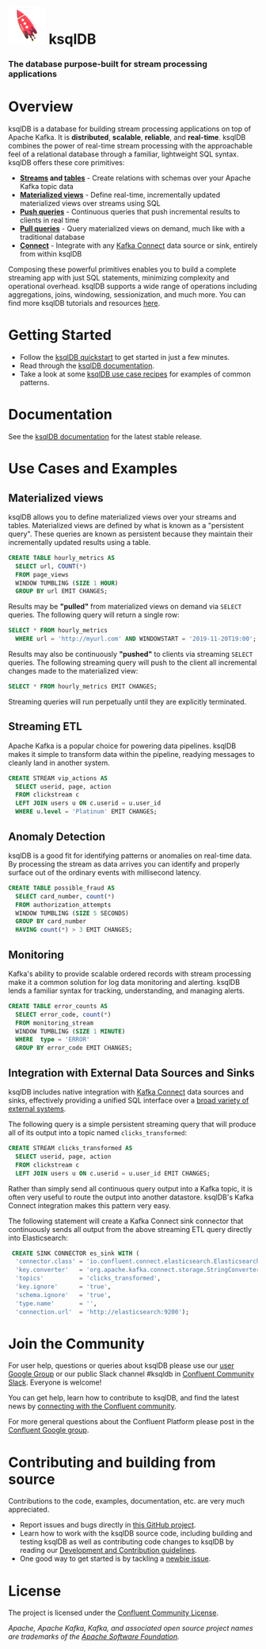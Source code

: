 # ![KSQL rocket](ksql-rocket.png) ksqlDB

### The database purpose-built for stream processing applications

# Overview

ksqlDB is a database for building stream processing applications on top of Apache Kafka. It is **distributed**, **scalable**, **reliable**, and **real-time**. ksqlDB combines the power of real-time stream processing with the approachable feel of a relational database through a familiar, lightweight SQL syntax. ksqlDB offers these core primitives:

* **[Streams](https://docs.ksqldb.io/en/latest/concepts/collections/streams/) and [tables](https://docs.ksqldb.io/en/latest/concepts/collections/tables/)** - Create relations with schemas over your Apache Kafka topic data
* **[Materialized views](https://docs.ksqldb.io/en/latest/concepts/materialized-views/)** - Define real-time, incrementally updated materialized views over streams using SQL
* **[Push queries](https://docs.ksqldb.io/en/latest/concepts/queries/push/)** - Continuous queries that push incremental results to clients in real time
* **[Pull queries](https://docs.ksqldb.io/en/latest/concepts/queries/pull/)** - Query materialized views on demand, much like with a traditional database
* **[Connect](https://docs.ksqldb.io/en/latest/concepts/connectors)** - Integrate with any [Kafka Connect](https://docs.confluent.io/current/connect/index.html) data source or sink, entirely from within ksqlDB

Composing these powerful primitives enables you to build a complete streaming app with just SQL statements, minimizing complexity and operational overhead. ksqlDB supports a wide range of operations including aggregations, joins, windowing, sessionization, and much more. You can find more ksqlDB tutorials and resources [here](https://developer.confluent.io/tutorials/use-cases.html).

# Getting Started

* Follow the [ksqlDB quickstart](https://ksqldb.io/quickstart.html) to get started in just a few minutes.
* Read through the [ksqlDB documentation](https://docs.ksqldb.io).
* Take a look at some [ksqlDB use case recipes](https://developer.confluent.io/tutorials/use-cases.html) for examples of common patterns.

# Documentation

See the [ksqlDB documentation](https://docs.ksqldb.io/) for the latest stable release.

# Use Cases and Examples

## Materialized views

ksqlDB allows you to define materialized views over your streams and tables. Materialized views are defined by what is known as a "persistent query". These queries are known as persistent because they maintain their incrementally updated results using a table.

```sql
CREATE TABLE hourly_metrics AS
  SELECT url, COUNT(*)
  FROM page_views
  WINDOW TUMBLING (SIZE 1 HOUR)
  GROUP BY url EMIT CHANGES;

```

Results may be **"pulled"** from materialized views on demand via `SELECT` queries. The following query will return a single row:

```sql
SELECT * FROM hourly_metrics
  WHERE url = 'http://myurl.com' AND WINDOWSTART = '2019-11-20T19:00';
```

Results may also be continuously **"pushed"** to clients via streaming `SELECT` queries. The following streaming query will push to the client all incremental changes made to the materialized view:

```sql
SELECT * FROM hourly_metrics EMIT CHANGES;
```

Streaming queries will run perpetually until they are explicitly terminated.

## Streaming ETL

Apache Kafka is a popular choice for powering data pipelines. ksqlDB makes it simple to transform data within the pipeline, readying messages to cleanly land in another system.

```sql
CREATE STREAM vip_actions AS
  SELECT userid, page, action
  FROM clickstream c
  LEFT JOIN users u ON c.userid = u.user_id
  WHERE u.level = 'Platinum' EMIT CHANGES;
```

## Anomaly Detection

ksqlDB is a good fit for identifying patterns or anomalies on real-time data. By processing the stream as data arrives you can identify and properly surface out of the ordinary events with millisecond latency.

```sql
CREATE TABLE possible_fraud AS
  SELECT card_number, count(*)
  FROM authorization_attempts
  WINDOW TUMBLING (SIZE 5 SECONDS)
  GROUP BY card_number
  HAVING count(*) > 3 EMIT CHANGES;
```

## Monitoring

Kafka's ability to provide scalable ordered records with stream processing make it a common solution for log data monitoring and alerting. ksqlDB lends a familiar syntax for tracking, understanding, and managing alerts.

```sql
CREATE TABLE error_counts AS
  SELECT error_code, count(*)
  FROM monitoring_stream
  WINDOW TUMBLING (SIZE 1 MINUTE)
  WHERE  type = 'ERROR'
  GROUP BY error_code EMIT CHANGES;
```

## Integration with External Data Sources and Sinks

ksqlDB includes native integration with [Kafka Connect](https://docs.ksqldb.io/en/latest/concepts/connectors) data sources and sinks, effectively providing a unified SQL interface over a [broad variety of external systems](https://www.confluent.io/hub).

The following query is a simple persistent streaming query that will produce all of its output into a topic named `clicks_transformed`:

```sql
CREATE STREAM clicks_transformed AS
  SELECT userid, page, action
  FROM clickstream c
  LEFT JOIN users u ON c.userid = u.user_id EMIT CHANGES;
```

Rather than simply send all continuous query output into a Kafka topic, it is often very useful to route the output into another datastore. ksqlDB's Kafka Connect integration makes this pattern very easy.

The following statement will create a Kafka Connect sink connector that continuously sends all output from the above streaming ETL query directly into Elasticsearch:

```sql
 CREATE SINK CONNECTOR es_sink WITH (
  'connector.class' = 'io.confluent.connect.elasticsearch.ElasticsearchSinkConnector',
  'key.converter'   = 'org.apache.kafka.connect.storage.StringConverter',
  'topics'          = 'clicks_transformed',
  'key.ignore'      = 'true',
  'schema.ignore'   = 'true',
  'type.name'       = '',
  'connection.url'  = 'http://elasticsearch:9200');
```

<a name="community"></a>
# Join the Community

For user help, questions or queries about ksqlDB please use our [user Google Group](https://groups.google.com/forum/#!forum/ksql-users)
or our public Slack channel #ksqldb in [Confluent Community Slack](https://slackpass.io/confluentcommunity). Everyone is welcome!

You can get help, learn how to contribute to ksqlDB, and find the latest news by [connecting with the Confluent community](https://www.confluent.io/contact-us-thank-you/).

For more general questions about the Confluent Platform please post in the [Confluent Google group](https://groups.google.com/forum/#!forum/confluent-platform).


# Contributing and building from source

Contributions to the code, examples, documentation, etc. are very much appreciated.

- Report issues and bugs directly in [this GitHub project](https://github.com/confluentinc/ksql/issues).
- Learn how to work with the ksqlDB source code, including building and testing ksqlDB as well as contributing code changes
  to ksqlDB by reading our [Development and Contribution guidelines](CONTRIBUTING.md).
- One good way to get started is by tackling a [newbie issue](https://github.com/confluentinc/ksql/labels/good%20first%20issue).


# License

The project is licensed under the [Confluent Community License](LICENSE).

*Apache, Apache Kafka, Kafka, and associated open source project names are trademarks of the [Apache Software Foundation](https://www.apache.org/).*
